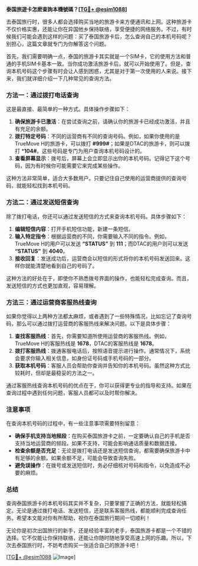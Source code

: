 **泰国旅遊卡怎麽查詢本機號碼？[[TG💪+ @esim1088](https://t.me/s/esim1088)]**

去泰国旅行时，很多人都会选择购买当地的旅游卡来方便通讯和上网。这种旅游卡不仅价格实惠，还能让你在异国他乡保持联络，享受便捷的网络服务。不过，有时候我们可能会遇到这样的问题：买了泰国旅游卡后，怎么查询自己的本机号码呢？别担心，这篇文章就专门为你解答这个问题。

首先，我们需要明确一点，泰国的旅游卡其实就是一个SIM卡，它的使用方法和普通的手机SIM卡基本一致。当你成功激活旅游卡后，就可以开始使用了。但是，查询本机号码这个步骤有时会让人感到困惑，尤其是对于第一次使用的人来说。接下来，我们就详细介绍一下几种常见的查询方法。

### 方法一：通过拨打电话查询

这是最直接、最简单的一种方式。具体操作步骤如下：

1. **确保旅游卡已激活**：在尝试查询之前，请确认你的旅游卡已经成功激活，并且有充足的余额。
2. **拨打特定号码**：不同的运营商有不同的查询号码。例如，如果你使用的是TrueMove H的旅游卡，可以拨打 **#999#**；如果是DTAC的旅游卡，则可以拨打 ***104#**。这些号码是专门为用户查询本机号码设计的。
3. **查看屏幕显示**：拨号后，屏幕上会立即显示出你的本机号码。记得记下这个号码，因为有时候你可能需要它来完成某些操作。

这种方法非常简单，适合大多数用户。只要记住自己使用的运营商提供的查询号码，就能轻松找到本机号码。

### 方法二：通过发送短信查询

除了拨打电话，你还可以通过发送短信的方式来查询本机号码。具体步骤如下：

1. **编辑短信内容**：打开手机短信功能，新建一条短信。
2. **输入特定指令**：根据运营商的不同，你需要输入不同的指令。例如，TrueMove H的用户可以发送 **“STATUS”** 到 **111**；而DTAC的用户则可以发送 **“STATUS”** 到 **4040**。
3. **接收回复**：发送成功后，运营商会以短信的形式将你的本机号码发送回来。这样你就能清楚地看到自己的号码了。

这种方法的好处在于，即使你不熟悉拨号界面的操作，也能轻松完成查询。而且，发送短信的方式也更加直观，容易理解。

### 方法三：通过运营商客服热线查询

如果你觉得以上两种方法都太麻烦，或者遇到了一些特殊情况，比如忘记了查询号码，那么可以通过拨打运营商的客服热线来解决问题。以下是具体步骤：

1. **查找客服热线**：首先，你需要知道所使用运营商的客服热线。例如，TrueMove H的客服热线是 **1678**，DTAC的客服热线是 **1678**。
2. **拨打客服热线**：拨通客服电话后，按照语音提示进行操作。通常情况下，系统会要求你输入相关信息，如身份证号码或手机号码的一部分。
3. **获取本机号码**：客服人员会帮助你查询并告知你的本机号码。虽然这种方式比较耗时，但却是最稳妥的方法之一。

通过客服热线查询本机号码的优点在于，你可以获得更专业的指导和支持。如果在查询过程中遇到任何问题，客服人员都可以及时帮你解决。

### 注意事项

在查询本机号码的过程中，有一些注意事项需要特别留意：

- **确保手机支持当地频段**：在购买泰国旅游卡之前，一定要确认自己的手机是否支持当地运营商的频段。如果不支持，可能会影响通话质量和数据连接。
- **检查余额是否充足**：无论是拨打电话还是发送短信查询，都需要确保旅游卡中有足够的余额。如果余额不足，可能会导致查询失败。
- **避免误操作**：在拨号或发送短信时，务必仔细核对号码和指令，以免造成不必要的麻烦。

### 总结

查询泰国旅游卡的本机号码其实并不复杂，只要掌握了正确的方法，就能轻松搞定。无论是通过拨打电话、发送短信，还是联系客服热线，都能顺利完成查询任务。希望本文能对你有所帮助，祝你在泰国旅行期间一切顺利！

无论你是初次出国旅行的新手，还是经验丰富的老手，泰国旅游卡都是一个不错的选择。它不仅能让你保持联络，还能让你随时随地享受高速上网的乐趣。所以，下次去泰国旅行时，不妨考虑购买一张适合自己的旅游卡吧！

[[TG💪+ @esim1088](https://t.me/s/esim1088) ![Image](https://i.postimg.cc/4NQfJmqS/Snipaste-2025-05-13-00-14-12.png)]